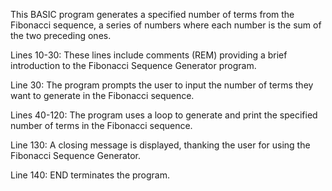 This BASIC program generates a specified number of terms from the Fibonacci sequence, a series of numbers where each number is the sum of the two preceding ones.

Lines 10-30: These lines include comments (REM) providing a brief introduction to the Fibonacci Sequence Generator program.

Line 30: The program prompts the user to input the number of terms they want to generate in the Fibonacci sequence.

Lines 40-120: The program uses a loop to generate and print the specified number of terms in the Fibonacci sequence.

Line 130: A closing message is displayed, thanking the user for using the Fibonacci Sequence Generator.

Line 140: END terminates the program.
